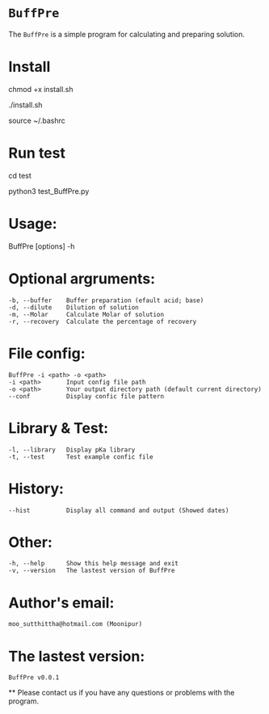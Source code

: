 # `BuffPre`

The `BuffPre` is a simple program for calculating and preparing solution.

# Install
chmod +x install.sh

./install.sh

source ~/.bashrc

# Run test
cd test

python3 test_BuffPre.py

# Usage: 
BuffPre [options] -h

# Optional argruments:
    -b, --buffer    Buffer preparation (efault acid; base)
    -d, --dilute    Dilution of solution
    -m, --Molar     Calculate Molar of solution
    -r, --recovery  Calculate the percentage of recovery

# File config:
    BuffPre -i <path> -o <path>
    -i <path>       Input config file path
    -o <path>       Your output directory path (default current directory)
    --conf          Display confic file pattern

# Library & Test:
    -l, --library   Display pKa library
    -t, --test      Test example confic file

# History:
    --hist          Display all command and output (Showed dates)

# Other:
    -h, --help      Show this help message and exit
    -v, --version   The lastest version of BuffPre
    
# Author's email:
    moo_sutthittha@hotmail.com (Moonipur)

# The lastest version:
    BuffPre v0.0.1    

** Please contact us if you have any questions or problems with the program.

